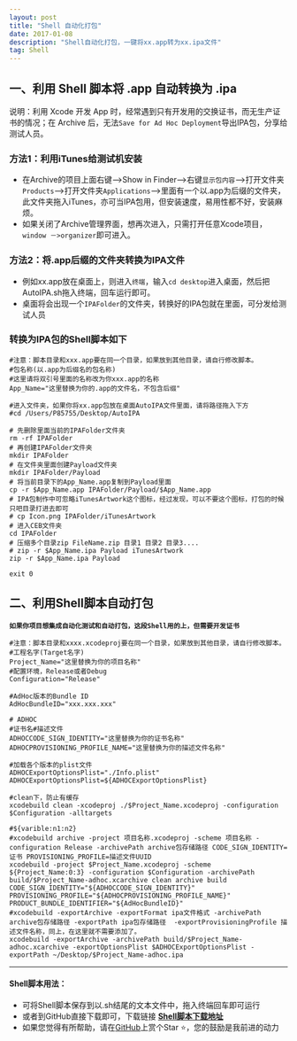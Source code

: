 ```yaml
---
layout: post
title: "Shell 自动化打包"
date: 2017-01-08 
description: "Shell自动化打包，一键将xx.app转为xx.ipa文件"
tag: Shell 
---   
```


## 一、利用 Shell 脚本将 .app 自动转换为 .ipa

说明：利用 Xcode 开发 App 时，经常遇到只有开发用的交换证书，而无生产证书的情况；在 Archive 后，无法`Save for Ad Hoc Deployment`导出IPA包，分享给测试人员。

### 方法1：利用iTunes给测试机安装

* 在Archive的项目上面右键-->Show in Finder-->右键`显示包内容`-->打开文件夹`Products`-->打开文件夹`Applications`-->里面有一个以.app为后缀的文件夹，此文件夹拖入iTunes，亦可当IPA包用，但安装速度，易用性都不好，安装麻烦。
* 如果关闭了Archive管理界面，想再次进入，只需打开任意Xcode项目，`window －>organizer`即可进入。

### 方法2：将.app后缀的文件夹转换为IPA文件

* 例如xx.app放在桌面上，则进入`终端`，输入`cd desktop`进入桌面，然后把AutoIPA.sh拖入终端，回车运行即可。
* 桌面将会出现一个`IPAFolder`的文件夹，转换好的IPA包就在里面，可分发给测试人员

### 转换为IPA包的Shell脚本如下

```shell
#注意：脚本目录和xxx.app要在同一个目录，如果放到其他目录，请自行修改脚本。
#包名称(以.app为后缀名的包名称)
#这里请将双引号里面的名称改为你xxx.app的名称
App_Name="这里替换为你的.app的文件名，不包含后缀"

#进入文件夹，如果你将xx.app包放在桌面AutoIPA文件里面，请将路径拖入下方
#cd /Users/P85755/Desktop/AutoIPA

# 先删除里面当前的IPAFolder文件夹
rm -rf IPAFolder
# 再创建IPAFolder文件夹
mkdir IPAFolder
# 在文件夹里面创建Payload文件夹
mkdir IPAFolder/Payload
# 将当前目录下的App_Name.app复制到Payload里面
cp -r $App_Name.app IPAFolder/Payload/$App_Name.app
# IPA包制作中可忽略iTunesArtwork这个图标，经过发现，可以不要这个图标，打包的时候只吧目录打进去即可
# cp Icon.png IPAFolder/iTunesArtwork
# 进入CEB文件夹
cd IPAFolder
# 压缩多个目录zip FileName.zip 目录1 目录2 目录3....
# zip -r $App_Name.ipa Payload iTunesArtwork
zip -r $App_Name.ipa Payload

exit 0
```

## 二、利用Shell脚本自动打包

**`如果你项目想集成自动化测试和自动打包，这段Shell用的上，但需要开发证书`**

```shell
#注意：脚本目录和xxxx.xcodeproj要在同一个目录，如果放到其他目录，请自行修改脚本。
#工程名字(Target名字)
Project_Name="这里替换为你的项目名称"
#配置环境，Release或者Debug
Configuration="Release"

#AdHoc版本的Bundle ID
AdHocBundleID="xxx.xxx.xxx"

# ADHOC
#证书名#描述文件
ADHOCCODE_SIGN_IDENTITY="这里替换为你的证书名称"
ADHOCPROVISIONING_PROFILE_NAME="这里替换为你的描述文件名称"

#加载各个版本的plist文件
ADHOCExportOptionsPlist="./Info.plist"
ADHOCExportOptionsPlist=${ADHOCExportOptionsPlist}

#clean下，防止有缓存
xcodebuild clean -xcodeproj ./$Project_Name.xcodeproj -configuration $Configuration -alltargets

#${varible:n1:n2}
#xcodebuild archive -project 项目名称.xcodeproj -scheme 项目名称 -configuration Release -archivePath archive包存储路径 CODE_SIGN_IDENTITY=证书 PROVISIONING_PROFILE=描述文件UUID
xcodebuild -project $Project_Name.xcodeproj -scheme ${Project_Name:0:3} -configuration $Configuration -archivePath build/$Project_Name-adhoc.xcarchive clean archive build  CODE_SIGN_IDENTITY="${ADHOCCODE_SIGN_IDENTITY}" PROVISIONING_PROFILE="${ADHOCPROVISIONING_PROFILE_NAME}" PRODUCT_BUNDLE_IDENTIFIER="${AdHocBundleID}"
#xcodebuild -exportArchive -exportFormat ipa文件格式 -archivePath archive包存储路径 -exportPath ipa包存储路径  -exportProvisioningProfile 描述文件名称，同上，在这里就不需要添加了。
xcodebuild -exportArchive -archivePath build/$Project_Name-adhoc.xcarchive -exportOptionsPlist $ADHOCExportOptionsPlist -exportPath ~/Desktop/$Project_Name-adhoc.ipa

```

------

#### Shell脚本用法：

* 可将Shell脚本保存到以.sh结尾的文本文件中，拖入终端回车即可运行
* 或者到GitHub直接下载即可，下载链接 **[Shell脚本下载地址](https://github.com/muzipiao/CreateiPhoneIconShell)**
* 如果您觉得有所帮助，请在[GitHub](https://github.com/muzipiao/CreateiPhoneIconShell)上赏个Star ⭐️，您的鼓励是我前进的动力

